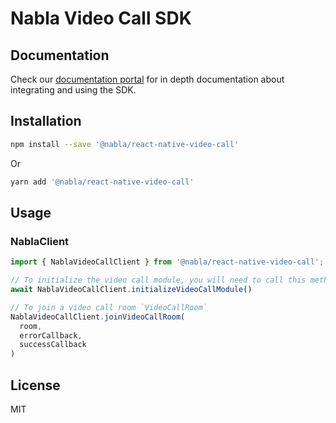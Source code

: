 # Nabla Video Call SDK

## Documentation

Check our [documentation portal](https://docs.nabla.com/) for in depth documentation about integrating and using the SDK.

## Installation

```sh
npm install --save '@nabla/react-native-video-call'
```

Or

```sh
yarn add '@nabla/react-native-video-call'
```

## Usage

### NablaClient

```ts
import { NablaVideoCallClient } from '@nabla/react-native-video-call';

// To initialize the video call module, you will need to call this method before `NablaClient.getInstance.initialize`:
await NablaVideoCallClient.initializeVideoCallModule()

// To join a video call room `VideoCallRoom`
NablaVideoCallClient.joinVideoCallRoom(
  room,
  errorCallback,
  successCallback
)
```

## License

MIT
